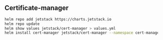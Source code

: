 Certificate-manager
---

```bash
helm repo add jetstack https://charts.jetstack.io
helm repo update
helm show values jetstack/cert-manager > values.yml
helm install cert-manager jetstack/cert-manager --namespace cert-manager -f values.yml
```
